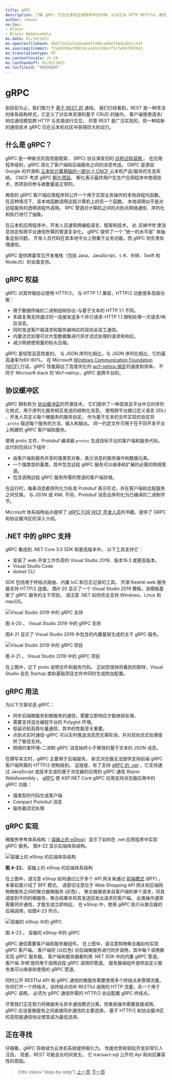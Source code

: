 ```yaml
---
title: gRPC
description: 了解 gRPC，它在云本机应用程序中的作用，以及它与 HTTP RESTful 通信有何不同。
author: robvet
no-loc:
- Blazor
- Blazor WebAssembly
ms.date: 01/19/2021
ms.openlocfilehash: 8667f2d3a7a19aa6dffdd8ce8bef103eab5cc54f
ms.sourcegitcommit: f2ab02d9a780819ca2e5310bbcf5cfe5b7993041
ms.translationtype: MT
ms.contentlocale: zh-CN
ms.lasthandoff: 02/03/2021
ms.locfileid: "99505695"
---
```

# <a name="grpc"></a>gRPC

到目前为止，我们致力于 [基于 REST 的](/azure/architecture/best-practices/api-design) 通信。 我们已经看到，REST 是一种灵活的体系结构样式，它定义了对实体资源的基于 CRUD 的操作。 客户端使用请求/响应通信模型跨 HTTP 与资源进行交互。 尽管 REST 是广泛实现的，但一种较新的通信技术 gRPC 已在云本机社区中获得巨大的动力。

## <a name="what-is-grpc"></a>什么是 gRPC？

gRPC 是一种新式的高性能框架， (RPC) 协议演变旧的 [远程过程调用 ](https://en.wikipedia.org/wiki/Remote_procedure_call) 。 在应用程序级别，gRPC 简化了客户端和后端服务之间的消息传送。 GRPC 是源自 Google 的开源和  [云本机计算基础的一部分 () CNCF ](https://www.cncf.io/) 云本机产品/服务的生态系统。 CNCF 考虑 gRPC [孵化项目](https://github.com/cncf/toc/blob/master/process/graduation_criteria.adoc)。 孵化表示最终用户在生产应用程序中使用技术，而项目的参与者数量是正常的。

典型的 gRPC 客户端应用程序将公开一个用于实现业务操作的本地进程内函数。 在这种情况下，该本地函数调用远程计算机上的另一个函数。 本地调用似乎是对远程服务的透明进程外调用。 RPC 管道对计算机之间的点到点网络通信、序列化和执行进行了抽象。

在云本机应用程序中，开发人员通常跨编程语言、框架和技术。 此 *互操作性* 使消息协定和跨平台通信所需的管道复杂化。  gRPC 提供了一个 "统一的水平层" 来抽象这些问题。 开发人员代码在其本地平台上侧重于业务功能，而 gRPC 则负责处理通信。

gRPC 提供跨最常见开发堆栈（包括 Java、JavaScript、c #、中转、Swift 和 NodeJS）的全面支持。

## <a name="grpc-benefits"></a>gRPC 权益

gRPC 对其传输协议使用 HTTP/2。 与 HTTP 1.1 兼容，HTTP/2 功能很多高级功能：

- 用于数据传输的二进制组帧协议-与基于文本的 HTTP 1.1 不同。
- 多路复用支持通过同一连接发送多个并行请求-HTTP 1.1 限制处理一次请求/响应消息。
- 同时发送客户端请求和服务器响应的双向全双工通信。
- 内置流式处理可对大型数据集进行异步流式处理的请求和响应。
- 减少网络使用量的标头压缩。

gRPC 是轻型且高性能的。 与 JSON 序列化相比，与 JSON 序列化相比，它的最高速率为60-80%。 在 Microsoft [Windows Communication Foundation (WCF) ](../../framework/wcf/whats-wcf.md) 行话，gRPC 性能超出了高度优化的 [wcf-nettcp 绑定](/dotnet/api/system.servicemodel.nettcpbinding?view=netframework-4.8)的速度和效率。 不同于 Microsoft stack 的 Wcf-nettcp，gRPC 是跨平台的。

## <a name="protocol-buffers"></a>协议缓冲区

gRPC 拥有称为 [协议缓冲区](https://developers.google.com/protocol-buffers/docs/overview)的开源技术。 它们提供了一种高效且平台中立的序列化格式，用于序列化服务相互发送的结构化消息。 使用跨平台接口定义语言 (IDL) ，开发人员定义每个微服务的服务协定。 作为基于文本的文件实现的协定将 `.proto` 描述每个服务的方法、输入和输出。 同一约定文件可用于在不同开发平台上构建的 gRPC 客户端和服务。

使用 proto 文件，Protobuf 编译器 `protoc` 生成目标平台的客户端和服务代码。 此代码包括以下组件：

- 由客户端和服务共享的强类型对象，表示消息的服务操作和数据元素。
- 一个强类型的基类，其中包含远程 gRPC 服务可以继承和扩展的必需的网络管道。
- 包含调用远程 gRPC 服务所需的管道的客户端存根。

在运行时，每条消息都序列化为标准 Protobuf 表示形式，并在客户端和远程服务之间交换。 与 JSON 或 XML 不同，Protobuf 消息会序列化为已编译的二进制字节。

Microsoft 体系结构站点提供了 [gRPC FOR WCF 开发人员](../grpc-for-wcf-developers/index.md)的书籍，提供了 GRPC 和协议缓冲区的深入介绍。

## <a name="grpc-support-in-net"></a>.NET 中的 gRPC 支持

gRPC 集成到 .NET Core 3.0 SDK 和更高版本中。 以下工具支持它：

- 安装了 web 开发工作负荷的 Visual Studio 2019、版本16.3 或更高版本。
- Visual Studio Code
- dotnet CLI

SDK 包括用于终结点路由、内置 IoC 和日志记录的工具。 开源 Kestrel web 服务器支持 HTTP/2 连接。 图4-20 显示了一个 Visual Studio 2019 模板，该模板基架了 gRPC 服务的主干项目。 请注意 .NET 如何完全支持 Windows、Linux 和 macOS。

![Visual Studio 2019 中的 gRPC 支持](./media/visual-studio-2019-grpc-template.png)

图 4-20  。 Visual Studio 2019 中的 gRPC 支持
  
图4-21 显示了 Visual Studio 2019 中包含的内置基架生成的主干 gRPC 服务。  

![Visual Studio 2019 中的 gRPC 项目](./media/grpc-project.png  )

图 4-21  。 Visual Studio 2019 中的 gRPC 项目

在上图中，记下 proto 说明文件和服务代码。 正如您很快将看到的那样，Visual Studio 会在 Startup 类和基础项目文件中同时生成附加配置。

## <a name="grpc-usage"></a>gRPC 用法

为以下方案优选 gRPC：

- 同步后端微服务到微服务的通信，需要立即响应才能继续处理。
- 需要支持混合编程平台的 Polyglot 环境。
- 低延迟和高吞吐量通信，其中的性能至关重要。
- 点到点实时通信-gRPC 可以实时推送消息而无需轮询，并对双向流式处理提供了极佳支持。
- 网络约束环境–二进制 gRPC 消息始终小于等效的基于文本的 JSON 消息。

在撰写本文时，gRPC 主要用于后端服务。 新式浏览器无法提供支持前端 gRPC 客户端所需的 HTTP/2 控制级别。 这就是，有了支持 [gRPC 的 .net](https://devblogs.microsoft.com/aspnet/grpc-web-for-net-now-available/) ，它支持通过 JavaScript 或技术生成的基于浏览器的应用的 gRPC 通信 Blazor WebAssembly 。 [gRPC](https://github.com/grpc/grpc/blob/master/doc/PROTOCOL-WEB.md) 使 ASP.NET Core gRPC 应用支持浏览器应用中的 gRPC 功能：

- 强类型的代码生成客户端
- Compact Protobuf 消息
- 服务器流式处理

## <a name="grpc-implementation"></a>gRPC 实现

微服务参考体系结构（ [容器上的 eShop](https://github.com/dotnet-architecture/eShopOnContainers)）显示了如何在 .net 应用程序中实现 gRPC 服务。 图4-22 显示后端体系结构。

![容器上的 eShop 的后端体系结构](./media/eshop-with-aggregators.png)

**图 4-22**。 容器上的 eShop 的后端体系结构

在上图中，请注意 eShop 如何通过公开多个 API 网关来通过 [前端模式](/azure/architecture/patterns/backends-for-frontends) (BFF) 。 本章前面介绍了 BFF 模式。 请密切注意位于 Web-Shopping API 网关和后端购物微服务之间的聚合器微服务 (灰色) 。 聚合器接收来自客户端的单个请求，将其调度到不同的微服务，聚合结果并将其发送回发出请求的客户端。 此类操作通常需要同步通信，才能生成立即响应。 在 eShop 中，使用 gRPC 执行从聚合器的后端调用，如图4-23 所示。

![容器的 eShop 中的 gRPC](./media/grpc-implementation.png)

图 4-23  。 容器的 eShop 中的 gRPC

gRPC 通信需要客户端和服务器组件。 在上图中，请注意购物聚合器如何实现 gRPC 客户端。 客户端将 (以红色) 对后端微服务进行同步调用，其中每个调用都实现 gRPC 服务器。 客户端和服务器都利用 .NET SDK 中的内置 gRPC 管道。 客户端 *存根* 提供用于调用远程 gRPC 调用的管道。 服务器端组件提供自定义服务类可以继承和使用的 gRPC 管道。

同时公开 RESTful API 和 gRPC 通信的微服务需要使用多个终结点来管理流量。 你将打开一个终结点，该终结点侦听 RESTful 调用的 HTTP 流量，另一个用于 gRPC 调用。 必须为 gRPC 通信所需的 HTTP/2 协议配置 gRPC 终结点。

尽管我们正在努力将微服务与异步通信模式分离，但某些操作需要直接调用。 gRPC 应该是微服务之间直接同步通信的主要选择。 基于 HTTP/2 和协议缓冲区的高性能通信协议使其成为最佳选择。

## <a name="looking-ahead"></a>正在寻找

仔细看，gRPC 将继续为云本机系统提供吸引力。 性能优势和轻松开发非常引人注目。 但是，REST 可能会长时间发生。 它 transact-sql 公开的 Api 和向后兼容性的原因。

>[!div class="step-by-step"]
>[上一页](service-to-service-communication.md)
>[下一页](service-mesh-communication-infrastructure.md)
